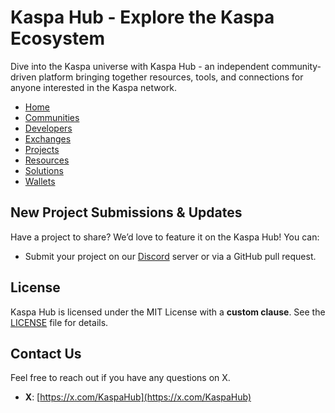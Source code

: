 # Kaspa Hub - Explore the Kaspa Ecosystem
Dive into the Kaspa universe with Kaspa Hub - an independent community-driven platform bringing together resources, tools, and connections for anyone interested in the Kaspa network.
- [Home](https://kaspahub.github.io/)
- [Communities](https://kaspahub.github.io/communities/)
- [Developers](https://kaspahub.github.io/developers/)
- [Exchanges](https://kaspahub.github.io/exchanges/)
- [Projects](https://kaspahub.github.io/projects/)
- [Resources](https://kaspahub.github.io/resources/)
- [Solutions](https://kaspahub.github.io/solutions/)
- [Wallets](https://kaspahub.github.io/wallets/)

## New Project Submissions & Updates
Have a project to share? We’d love to feature it on the Kaspa Hub! You can:
- Submit your project on our [Discord](https://discord.gg/7umFvjcANE) server or via a GitHub pull request. 

## License
Kaspa Hub is licensed under the MIT License with a **custom clause**. See the [LICENSE](LICENSE) file for details.

## Contact Us
Feel free to reach out if you have any questions on X.
- **X**: [https://x.com/KaspaHub](https://x.com/KaspaHub)
